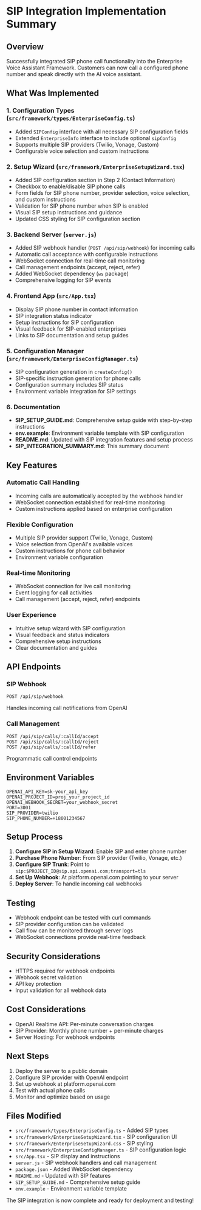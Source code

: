 # SIP Integration Implementation Summary

## Overview

Successfully integrated SIP phone call functionality into the Enterprise Voice Assistant Framework. Customers can now call a configured phone number and speak directly with the AI voice assistant.

## What Was Implemented

### 1. Configuration Types (`src/framework/types/EnterpriseConfig.ts`)
- Added `SIPConfig` interface with all necessary SIP configuration fields
- Extended `EnterpriseInfo` interface to include optional `sipConfig`
- Supports multiple SIP providers (Twilio, Vonage, Custom)
- Configurable voice selection and custom instructions

### 2. Setup Wizard (`src/framework/EnterpriseSetupWizard.tsx`)
- Added SIP configuration section in Step 2 (Contact Information)
- Checkbox to enable/disable SIP phone calls
- Form fields for SIP phone number, provider selection, voice selection, and custom instructions
- Validation for SIP phone number when SIP is enabled
- Visual SIP setup instructions and guidance
- Updated CSS styling for SIP configuration section

### 3. Backend Server (`server.js`)
- Added SIP webhook handler (`POST /api/sip/webhook`) for incoming calls
- Automatic call acceptance with configurable instructions
- WebSocket connection for real-time call monitoring
- Call management endpoints (accept, reject, refer)
- Added WebSocket dependency (`ws` package)
- Comprehensive logging for SIP events

### 4. Frontend App (`src/App.tsx`)
- Display SIP phone number in contact information
- SIP integration status indicator
- Setup instructions for SIP configuration
- Visual feedback for SIP-enabled enterprises
- Links to SIP documentation and setup guides

### 5. Configuration Manager (`src/framework/EnterpriseConfigManager.ts`)
- SIP configuration generation in `createConfig()`
- SIP-specific instruction generation for phone calls
- Configuration summary includes SIP status
- Environment variable integration for SIP settings

### 6. Documentation
- **SIP_SETUP_GUIDE.md**: Comprehensive setup guide with step-by-step instructions
- **env.example**: Environment variable template with SIP configuration
- **README.md**: Updated with SIP integration features and setup process
- **SIP_INTEGRATION_SUMMARY.md**: This summary document

## Key Features

### Automatic Call Handling
- Incoming calls are automatically accepted by the webhook handler
- WebSocket connection established for real-time monitoring
- Custom instructions applied based on enterprise configuration

### Flexible Configuration
- Multiple SIP provider support (Twilio, Vonage, Custom)
- Voice selection from OpenAI's available voices
- Custom instructions for phone call behavior
- Environment variable configuration

### Real-time Monitoring
- WebSocket connection for live call monitoring
- Event logging for call activities
- Call management (accept, reject, refer) endpoints

### User Experience
- Intuitive setup wizard with SIP configuration
- Visual feedback and status indicators
- Comprehensive setup instructions
- Clear documentation and guides

## API Endpoints

### SIP Webhook
```
POST /api/sip/webhook
```
Handles incoming call notifications from OpenAI

### Call Management
```
POST /api/sip/calls/:callId/accept
POST /api/sip/calls/:callId/reject  
POST /api/sip/calls/:callId/refer
```
Programmatic call control endpoints

## Environment Variables

```env
OPENAI_API_KEY=sk-your_api_key
OPENAI_PROJECT_ID=proj_your_project_id
OPENAI_WEBHOOK_SECRET=your_webhook_secret
PORT=3001
SIP_PROVIDER=twilio
SIP_PHONE_NUMBER=+18001234567
```

## Setup Process

1. **Configure SIP in Setup Wizard**: Enable SIP and enter phone number
2. **Purchase Phone Number**: From SIP provider (Twilio, Vonage, etc.)
3. **Configure SIP Trunk**: Point to `sip:$PROJECT_ID@sip.api.openai.com;transport=tls`
4. **Set Up Webhook**: At platform.openai.com pointing to your server
5. **Deploy Server**: To handle incoming call webhooks

## Testing

- Webhook endpoint can be tested with curl commands
- SIP provider configuration can be validated
- Call flow can be monitored through server logs
- WebSocket connections provide real-time feedback

## Security Considerations

- HTTPS required for webhook endpoints
- Webhook secret validation
- API key protection
- Input validation for all webhook data

## Cost Considerations

- OpenAI Realtime API: Per-minute conversation charges
- SIP Provider: Monthly phone number + per-minute charges
- Server Hosting: For webhook endpoints

## Next Steps

1. Deploy the server to a public domain
2. Configure SIP provider with OpenAI endpoint
3. Set up webhook at platform.openai.com
4. Test with actual phone calls
5. Monitor and optimize based on usage

## Files Modified

- `src/framework/types/EnterpriseConfig.ts` - Added SIP types
- `src/framework/EnterpriseSetupWizard.tsx` - SIP configuration UI
- `src/framework/EnterpriseSetupWizard.css` - SIP styling
- `src/framework/EnterpriseConfigManager.ts` - SIP configuration logic
- `src/App.tsx` - SIP display and instructions
- `server.js` - SIP webhook handlers and call management
- `package.json` - Added WebSocket dependency
- `README.md` - Updated with SIP features
- `SIP_SETUP_GUIDE.md` - Comprehensive setup guide
- `env.example` - Environment variable template

The SIP integration is now complete and ready for deployment and testing!
